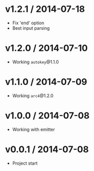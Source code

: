 v1.2.1 / 2014-07-18
==================

  * Fix 'end' option
  * Best input parsing

v1.2.0 / 2014-07-10
==================

  * Working `autokey`@1.1.0

v1.1.0 / 2014-07-09
==================

  * Working `arc4`@1.2.0

v1.0.0 / 2014-07-08
==================

  * Working with emitter

v0.0.1 / 2014-07-08
==================

  * Project start
